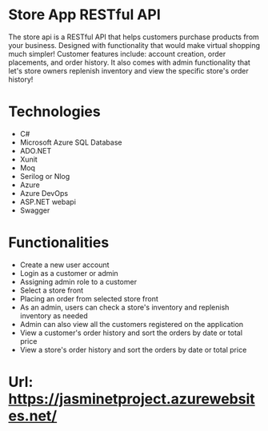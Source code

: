 # Store App RESTful API

The store api is a RESTful API that helps customers purchase products from your business. Designed with functionality that would make virtual shopping much simpler! Customer features include: account creation, order placements, and order history. It also comes with admin functionality that let's store owners replenish inventory and view the specific store's order history!

# Technologies
- C#
- Microsoft Azure SQL Database
- ADO.NET
- Xunit
- Moq
- Serilog or Nlog
- Azure
- Azure DevOps
- ASP.NET webapi
- Swagger

# Functionalities
- Create a new user account
- Login as a customer or admin
- Assigning admin role to a customer
- Select a store front
- Placing an order from selected store front
- As an admin, users can check a store's inventory and replenish inventory as needed
- Admin can also view all the customers registered on the application
- View a customer's order history and sort the orders by date or total price
- View a store's order history and sort the orders by date or total price

# Url: https://jasminetproject.azurewebsites.net/
